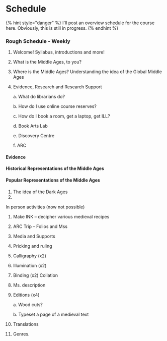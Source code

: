 # Schedule

{% hint style="danger" %}
I'll post an overview schedule for the course here. Obviously, this is still in progress. 
{% endhint %}

### Rough Schedule - Weekly

1. Welcome! Syllabus, introductions and more!
2. What is the Middle Ages, to you?
3. Where is the Middle Ages? Understanding the idea of the Global Middle Ages
4. Evidence, Research and Research Support

   a.    What do librarians do?

   b.    How do I use online course reserves?

   c.    How do I book a room, get a laptop, get ILL?

   d.    Book Arts Lab

   e.    Discovery Centre

   f.    ARC

#### Evidence 

#### Historical Representations of the Middle Ages

#### Popular Representations of the Middle Ages

#### 



1. The idea of the Dark Ages 
2. 
In person activities \(now not possible\)

1. Make INK – decipher various medieval recipes
2. ARC Trip – Folios and Mss
3. Media and Supports 
4. Pricking and ruling
5. Calligraphy \(x2\)
6. Illumination \(x2\)
7. Binding \(x2\) Collation
8. Ms. description
9. Editions \(x4\)

   a.    Wood cuts?

   b.    Typeset a page of a medieval text

10. Translations
11. Genres.

